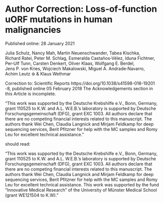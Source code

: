 # Author Correction: Loss‑of‑function uORF mutations in human malignancies  

Published online: 28 January 2021  

Julia Schulz, Nancy Mah, Martin Neuenschwander, Tabea Kischka, Richard Ratei, Peter M. Schlag, Esmeralda Castaños‑Vélez, Iduna Fichtner, Per‑Ulf Tunn, Carsten Denkert, Oliver Klaas, Wolfgang E. Berdel, Jens P. von Kries, Wojciech Makalowski, Miguel A. Andrade‑Navarro, Achim Leutz $\circledcirc$ & Klaus Wethmar  

Correction to: Scientific Reports https:​//doi.org/10.1038/s4159​8-018-19201​-8, published online 05 February 2018 The Acknowledgements section in this Article is incomplete.  

“This work was supported by the Deutsche Krebshilfe e.V., Bonn, Germany, grant 110525 to K.W. and A.L. W.E.B.’s laboratory is supported by Deutsche Forschungsgemeinschaft (DFG), grant EXC 1003. All authors declare that there are no competing financial interests related to this manuscript. The authors thank Wei Chen, Claudia Langnick and Mirjam Feldkamp for deep sequencing services, Berit Pfitzner for help with the MC samples and Romy Leu for excellent technical assistance.”  

should read:  

“This work was supported by the Deutsche Krebshilfe e.V., Bonn, Germany, grant 110525 to K.W. and A.L. W.E.B.’s laboratory is supported by Deutsche Forschungsgemeinschaft (DFG), grant EXC 1003. All authors declare that there are no competing financial interests related to this manuscript. The authors thank Wei Chen, Claudia Langnick and Mirjam Feldkamp for deep sequencing services, Berit Pfitzner for help with the MC samples and Romy Leu for excellent technical assistance. This work was supported by the fund “Innovative Medical Research” of the University of Münster Medical School (grant WE121504 to K.W).”  